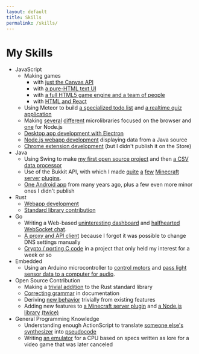 ```yaml
---
layout: default
title: Skills
permalink: /skills/
---
```

My Skills
=========

* JavaScript
  * Making games
    * with [just the Canvas API](https://github.com/mathphreak/Zrczr)
    * with [a pure-HTML text UI](https://github.com/mathphreak/LD28-You-Only-Get-One)
    * with [a full HTML5 game engine and a team of people](https://github.com/mathphreak/Galactic-Max)
    * with [HTML and React](https://github.com/mathphreak/halfhearted)
  * Using Meteor to build [a specialized todo list](https://github.com/mathphreak/hamwerk) and [a realtime quiz application](https://github.com/KamikazeKumquatsLLC/komodo)
  * Making [several](https://github.com/mathphreak/Pecan.js) [different](https://github.com/mathphreak/github.js) microlibraries focused on the browser and [one](https://github.com/mathphreak/compare-ignoring-articles) for Node.js
  * [Desktop app development with Electron](https://github.com/mathphreak/ReliefValve)
  * [Node.js webapp development](https://github.com/mathphreak/MCWebDash) displaying data from a Java source
  * [Chrome extension development](https://github.com/mathphreak/VCRI) (but I didn't publish it on the Store)
* Java
  * Using Swing to make [my first open source project](https://sourceforge.net/projects/eplanner/) and then [a CSV data processor](/projects/misc/#grade-migration-helper)
  * Use of the Bukkit API, with which I made [quite](https://github.com/mathphreak/StaffDrops) [a](https://github.com/mathphreak/SpawnAndBack) [few](https://github.com/mathphreak/CompetentDeathMessages) [Minecraft](https://github.com/mathphreak/Trollcraft) [server](https://github.com/mathphreak/Fireworks) [plugins](https://github.com/mathphreak/RepublicaEternityEventIII).
  * [One Android app](https://github.com/mathphreak/RobotArmStuff) from many years ago, plus a few even more minor ones I didn't publish
* Rust
  * [Webapp development](https://github.com/mathphreak/cs-eco-dash)
  * [Standard library contribution](https://github.com/rust-lang/rust/pull/34694)
* Go
  * Writing a Web-based [uninteresting dashboard](https://github.com/mathphreak/AltcoinNetWorth) and [halfhearted WebSocket chat](https://github.com/mathphreak/webchat-go).
  * [A proxy and API client](https://github.com/mathphreak/statdns-socks5) because I forgot it was possible to change DNS settings manually
  * [Crypto / porting C code](https://github.com/mathphreak/reop) in a project that only held my interest for a week or so
* Embedded
  * Using an Arduino microcontroller to [control motors](https://github.com/mathphreak/Arduinochet) and [pass light sensor data to a computer for audio](https://github.com/mathphreak/piano-stairs).
* Open Source Contribution
  * Making a [trivial addition](https://github.com/rust-lang/rust/pull/34694) to the Rust standard library
  * [Correcting grammar](https://github.com/jonobr1/two.js/pull/3) in documentation
  * Deriving [new behavior](https://github.com/honestbleeps/Reddit-Enhancement-Suite/pull/826) trivially from existing features
  * Adding new features to [a Minecraft server plugin](https://github.com/Multiverse/Multiverse-Core/pull/780) and [a Node.js library](https://github.com/joaomoreno/gulp-atom-electron/pull/28) [(twice)](https://github.com/joaomoreno/gulp-atom-electron/pull/29)
* General Programming Knowledge
  * Understanding enough ActionScript to translate [someone else's synthesizer](https://code.google.com/archive/p/tonfall/) into [pseudocode](https://github.com/mathphreak/tripping-wight)
  * Writing [an emulator](https://github.com/mathphreak/BecauseWhyNot) for a CPU based on specs written as lore for a video game that was later canceled
